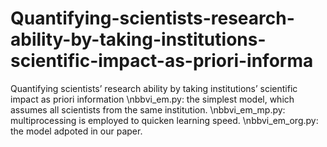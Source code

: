 # Quantifying-scientists-research-ability-by-taking-institutions-scientific-impact-as-priori-informa
Quantifying scientists’ research ability by taking institutions’ scientific impact as priori information
\nbbvi_em.py:     the simplest model, which assumes all scientists from the same institution.
\nbbvi_em_mp.py:  multiprocessing is employed to quicken learning speed.
\nbbvi_em_org.py: the model adpoted in our paper.
